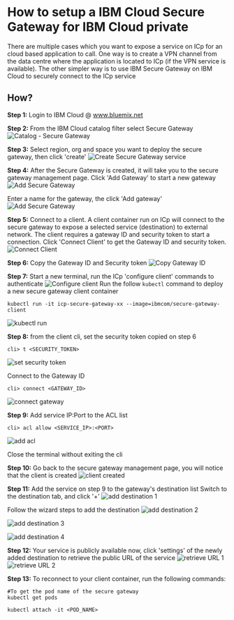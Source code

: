 # How to setup a IBM Cloud Secure Gateway for IBM Cloud private

There are multiple cases which you want to expose a service on ICp for an cloud based application to call. One way is to create a VPN channel from the data centre where the application is located to ICp (if the VPN service is available). The other simpler way is to use IBM Secure Gateway on IBM Cloud to securely connect to the ICp service

## How?

**Step 1:** Login to IBM Cloud @ www.bluemix.net

**Step 2:** From the IBM Cloud catalog filter select Secure Gateway
![Catalog - Secure Gateway](./assets/sg/ic-sg-create1.png)

**Step 3:** Select region, org and space you want to deploy the secure gateway, then click 'create'
![Create Secure Gateway service](./assets/sg/ic-sg-create2.png)

**Step 4:** After the Secure Gateway is created, it will take you to the secure gateway management page.
Click 'Add Gateway' to start a new gateway
![Add Secure Gateway](./assets/sg/ic-sg-create3.png)

Enter a name for the gateway, the click 'Add gateway'
![Add Secure Gateway](./assets/sg/ic-sg-create4.png)

**Step 5:** Connect to a client. A client container run on ICp will connect to the secure gateway to expose a selected service (destination) to external network. The client requires a gateway ID and security token to start a connection.
Click 'Connect Client' to get the Gateway ID and security token.
![Connect Client](./assets/sg/ic-sg-create5.png)

**Step 6:** Copy the Gateway ID and Security token
![Copy Gateway ID](./assets/sg/ic-sg-create6.png)

**Step 7:** Start a new terminal, run the ICp 'configure client' commands to authenticate
 ![Configure client](./assets/sg/ic-sg-create7a.png)
Run the follow `kubectl` command to deploy a new secure gateway client container
```
kubectl run -it icp-secure-gateway-xx --image=ibmcom/secure-gateway-client
```
![kubectl run](./assets/sg/ic-sg-create7_kubectl-run.png)

**Step 8:** from the client cli, set the security token copied on step 6
```
cli> t <SECURITY_TOKEN>
```
![set security token](./assets/sg/ic-sg-create8_settoken.png)

Connect to the Gateway ID
```
cli> connect <GATEWAY_ID>
```
![connect gateway](./assets/sg/ic-sg-create9_connect.png)

**Step 9:** Add service IP:Port to the ACL list
```
cli> acl allow <SERVICE_IP>:<PORT>
```
![add acl](./assets/sg/ic-sg-create10_acl.png)

Close the terminal without exiting the cli

**Step 10:** Go back to the secure gateway management page, you will notice that the client is created
![client created](./assets/sg/ic-sg-create11_clientcreated.png)

**Step 11:** Add the service on step 9 to the gateway's destination list
Switch to the destination tab, and click '+'
![add destination 1](./assets/sg/ic-sg-create12_adddest.png)

Follow the wizard steps to add the destination
![add destination 2](./assets/sg/ic-sg-create13.png)

![add destination 3](./assets/sg/ic-sg-create14.png)

![add destination 4](./assets/sg/ic-sg-create15.png)

**Step 12:** Your service is publicly available now, click 'settings' of the newly added destination to retrieve the public URL of the service
![retrieve URL 1](./assets/sg/ic-sg-create16.png)
![retrieve URL 2](./assets/sg/ic-sg-create17.png)

**Step 13:** To reconnect to your client container, run the following commands:
```
#To get the pod name of the secure gateway
kubectl get pods

kubectl attach -it <POD_NAME>
```
